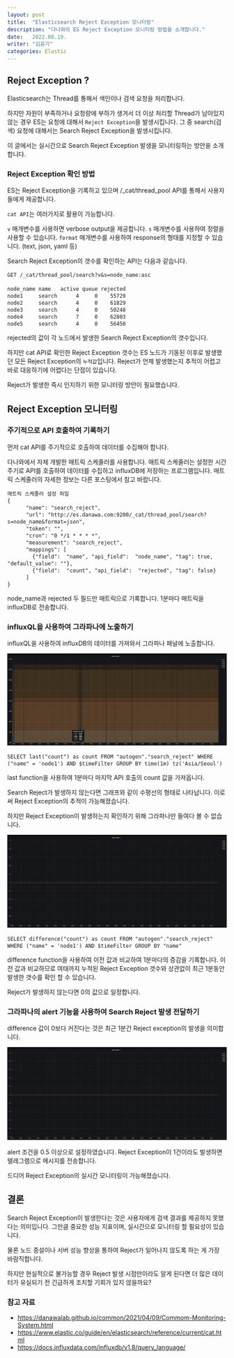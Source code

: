 ```yaml
---
layout: post
title:  "Elasticsearch Reject Exception 모니터링"
description: "다나와의 ES Reject Exception 모니터링 방법을 소개합니다."
date:   2022.08.19.
writer: "김윤기"
categories: Elastic
---
```


## Reject Exception ? 

Elasticsearch는 Thread를 통해서 색인이나 검색 요청을 처리합니다.

하지만 자원이 부족하거나 요청량에 부하가 생겨서 더 이상 처리할 Thread가 남아있지 않는 경우 
ES는 요청에 대해서 `Reject Exception`을 발생시킵니다.
그 중 search(검색) 요청에 대해서는 Search Reject Exception을 발생시킵니다.

이 글에서는 실시간으로 Search Reject Exception 발생을 모니터링하는 방안을 소개합니다.

### Reject Exception 확인 방법

ES는 Reject Exception을 기록하고 있으며 
/_cat/thread_pool API를 통해서 사용자들에게 제공합니다.

`cat API`는 여러가지로 활용이 가능합니다.

`v` 매개변수를 사용하면 verbose output을 제공합니다.
`s` 매개변수를 사용하여 정렬을 사용할 수 있습니다.
`format` 매개변수를 사용하여 response의 형태를 지정할 수 있습니다. (text, json, yaml 등)

Search Reject Exception의 갯수를 확인하는 API는 다음과 같습니다.
```
GET /_cat/thread_pool/search?v&s=node_name:asc 

node_name name   active queue rejected
node1     search      4     0    55729
node2     search      4     0    61829
node3     search      4     0    50248
node4     search      7     0    62803
node5     search      4     0    56450
```
rejected의 값이 각 노드에서 발생한 Search Reject Exception의 갯수입니다.

하지만 cat API로 확인한 Reject Exception 갯수는 ES 노드가 기동된 이후로 발생했던 모든 Reject Exception의 `누적값`입니다.
Reject가 언제 발생했는지 추적이 어렵고 바로 대응하기에 어렵다는 단점이 있습니다.

Reject가 발생한 즉시 인지하기 위한 모니터링 방안이 필요했습니다.

## Reject Exception 모니터링

### 주기적으로 API 호출하여 기록하기

먼저 cat API를 주기적으로 호출하여 데이터를 수집해야 합니다. 

다나와에서 자체 개발한 매트릭 스케줄러를 사용합니다.
매트릭 스케줄러는 설정한 시간 주기로 API를 호출하여 데이터를 수집하고 influxDB에 저장하는 프로그램입니다. 
매트릭 스케줄러의 자세한 정보는 다른 포스팅에서 참고 바랍니다.

```
매트릭 스케줄러 설정 파일
{
      "name": "search_reject",
      "url": "http://es.danawa.com:9200/_cat/thread_pool/search?s=node_name&format=json",
      "token": "",
      "cron": "0 */1 * * * *",
      "measurement": "search_reject",
      "mappings": [
        {"field":  "name", "api_field":  "node_name", "tag": true, "default_value": ""},
        {"field":  "count", "api_field":  "rejected", "tag": false}
      ]
}
```
node_name과 rejected 두 필드만 매트릭으로 기록합니다.
1분마다 매트릭을 influxDB로 전송합니다.

### influxQL을 사용하여 그라파나에 노출하기

influxQL을 사용하여 influxDB의 데이터를 가져와서 그라파나 패널에 노출합니다.

![/images/2022-08-19-Elasticsearch-Search-Reject-Monitoring/1.png](/images/2022-08-19-Elasticsearch-Search-Reject-Monitoring/1.png)
```
SELECT last("count") as count FROM "autogen"."search_reject" WHERE ("name" = 'node1') AND $timeFilter GROUP BY time(1m) tz('Asia/Seoul')
```
last function을 사용하여 1분마다 마지막 API 호출의 count 값을 가져옵니다.

Search Reject가 발생하지 않는다면 그래프와 같이 수평선의 형태로 나타납니다.
이로써 Reject Exception의 추적이 가능해졌습니다.

하지만 Reject Exception이 발생하는지 확인하기 위해 그라파나만 들여다 볼 수 없습니다.

![/images/2022-08-19-Elasticsearch-Search-Reject-Monitoring/2.png](/images/2022-08-19-Elasticsearch-Search-Reject-Monitoring/2.png)
```
SELECT difference("count") as count FROM "autogen"."search_reject" WHERE ("name" = 'node1') AND $timeFilter GROUP BY "name"
```
difference function을 사용하여 이전 값과 비교하여 1분마다의 증감을 기록합니다.
이전 값과 비교하므로 여태까지 누적된 Reject Exception 갯수와 상관없이 최근 1분동안 발생한 갯수를 확인 할 수 있습니다.

Reject가 발생하지 않는다면 0의 값으로 일정합니다.

### 그라파나의 alert 기능을 사용하여 Search Reject 발생 전달하기

difference 값이 0보다 커진다는 것은 최근 1분간 Reject exception의 발생을 의미합니다.

![/images/2022-08-19-Elasticsearch-Search-Reject-Monitoring/2.png](/images/2022-08-19-Elasticsearch-Search-Reject-Monitoring/2.png)

alert 조건을 0.5 이상으로 설정하였습니다. Reject Exception이 1건이라도 발생하면 텔레그램으로 메시지를 전송합니다. 

드디어 Reject Exception의 실시간 모니터링이 가능해졌습니다.


## 결론

Search Reject Exception이 발생한다는 것은 사용자에게 검색 결과를 제공하지 못했다는 의미입니다.
그만큼 중요한 성능 지표이며, 실시간으로 모니터링 할 필요성이 있습니다. 

물론 노드 증설이나 서버 성능 향상을 통하여 Reject가 일어나지 않도록 하는 게 가장 바람직합니다. 

하지만 현실적으로 불가능할 경우 Reject 발생 시점만이라도 알게 된다면 더 많은 데이터가 유실되기 전 긴급하게 조치할 기회가 있지 않을까요? 


### 참고 자료

- https://danawalab.github.io/common/2021/04/09/Commom-Monitoring-System.html
- https://www.elastic.co/guide/en/elasticsearch/reference/current/cat.html
- https://docs.influxdata.com/influxdb/v1.8/query_language/